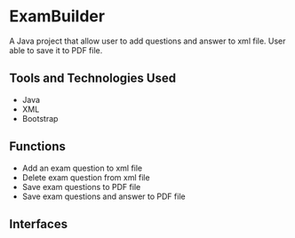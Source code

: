 # ExamBuilder
A Java project that allow user to add questions and answer to xml file.
User able to save it to PDF file. 

## Tools and Technologies Used
* Java
* XML
* Bootstrap


## Functions
* Add an exam question to xml file
* Delete exam question from xml file
* Save exam questions to PDF file
* Save exam questions and answer to PDF file

## Interfaces